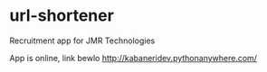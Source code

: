 # url-shortener
Recruitment app for JMR Technologies

App is online, link bewlo
http://kabaneridev.pythonanywhere.com/
